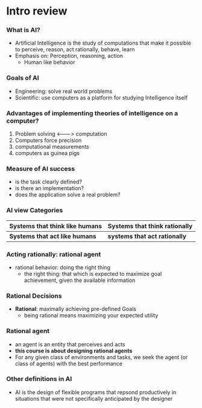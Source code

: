 # Intro review
### What is AI?
- Artificial Intelligence is the study of computations that make it possible to
perceive, reason, act rationally, behave, learn
- Emphasis on: Perception, reasoning, action
   - Human like behavior

### Goals of AI
  - Engineering: solve real world problems
  - Scientific: use computers as a platform for studying Intelligence itself

### Advantages of implementing theories of intelligence on a computer?
   1. Problem solving <---> computation
   2. Computers force precision
   3. computational measurements
   4. computers as guinea pigs

### Measure of AI success
- is the task clearly defined?
- is there an implementation?
- does the application solve a real problem?

### AI view Categories

|Systems that think like humans|Systems that think rationally|
| --- | --- |
|**Systems that act like humans**| **systems that act rationally**|

### Acting rationally: rational agent
- rational behavior: doing the right thing
   - the right thing: that which is expected to maximize goal achievement, given the available information

### Rational Decisions
- **Rational**: maximally achieving pre-defined Goals
  - being rational means maximizing your expected utility

### Rational agent
- an agent is an entity that perceives and acts
- __this course is about designing rational agents__
- For any given class of environments and tasks, we seek the agent (or class of agents) with the best performance

### Other definitions in AI
- AI is the design of flexible programs that repsond productively in situations that were not specifically anticipated by the designer
